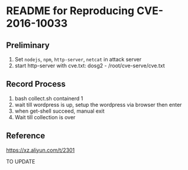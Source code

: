 # README for Reproducing CVE-2016-10033

## Preliminary

1. Set `nodejs`, `npm`, `http-server`, `netcat` in attack server
2. start http-server with cve.txt: dosg2 - /root/cve-serve/cve.txt

## Record Process

1. bash collect.sh containerd 1
2. wait till wordpress is up, setup the wordpress via browser then enter
3. when get-shell succeed, manual exit
4. Wait till collection is over

## Reference

https://xz.aliyun.com/t/2301

TO UPDATE